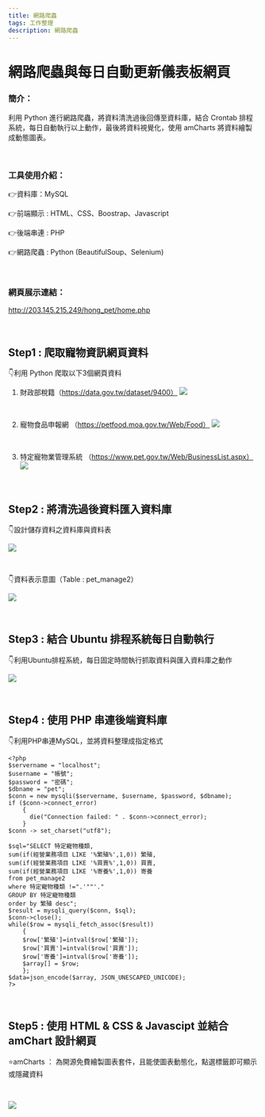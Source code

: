 ```yaml
---
title: 網路爬蟲 
tags: 工作整理
description: 網路爬蟲
---
```


# 網路爬蟲與每日自動更新儀表板網頁



### 簡介：
利用 Python 進行網路爬蟲，將資料清洗過後回傳至資料庫，結合 Crontab 排程系統，每日自動執行以上動作，最後將資料視覺化，使用 amCharts 將資料繪製成動態圖表。

<br>

### 工具使用介紹：

:point_right:資料庫：MySQL

:point_right:前端顯示 : HTML、CSS、Boostrap、Javascript

:point_right:後端串連 : PHP

:point_right:網路爬蟲 : Python (BeautifulSoup、Selenium)

<br>

### 網頁展示連結：

http://203.145.215.249/hong_pet/home.php


<br>

## Step1 : 爬取寵物資訊網頁資料

:point_down:利用 Python 爬取以下3個網頁資料

1. 財政部稅籍（https://data.gov.tw/dataset/9400）
![](https://i.imgur.com/YYs6nNK.png)

<br>

2. 寵物食品申報網 （https://petfood.moa.gov.tw/Web/Food）
![](https://hackmd.io/_uploads/BJWo_uJYR.png)
<br>

3. 特定寵物業管理系統 （https://www.pet.gov.tw/Web/BusinessList.aspx）
![](https://hackmd.io/_uploads/H1uXud1KA.png)






<br>

## Step2 : 將清洗過後資料匯入資料庫

:point_down:設計儲存資料之資料庫與資料表

![](https://i.imgur.com/A56dzt6.png)

<br>

:point_down:資料表示意圖（Table : pet_manage2）

![](https://i.imgur.com/mlbDNpC.png)



<br>

## Step3 : 結合 Ubuntu 排程系統每日自動執行

:point_down:利用Ubuntu排程系統，每日固定時間執行抓取資料與匯入資料庫之動作

![](https://i.imgur.com/IAl3W0c.png)



<br>

## Step4 : 使用 PHP 串連後端資料庫

:point_down:利用PHP串連MySQL，並將資料整理成指定格式

```php!
<?php
$servername = "localhost";
$username = "帳號";
$password = "密碼";
$dbname = "pet";
$conn = new mysqli($servername, $username, $password, $dbname);
if ($conn->connect_error) 
    {
      die("Connection failed: " . $conn->connect_error);
    }
$conn -> set_charset("utf8");

$sql="SELECT 特定寵物種類,
sum(if(經營業務項目 LIKE '%繁殖%',1,0)) 繁殖,
sum(if(經營業務項目 LIKE '%買賣%',1,0)) 買賣,
sum(if(經營業務項目 LIKE '%寄養%',1,0)) 寄養
from pet_manage2
where 特定寵物種類 !=".'""'." 
GROUP BY 特定寵物種類
order by 繁殖 desc";
$result = mysqli_query($conn, $sql);
$conn->close();
while($row = mysqli_fetch_assoc($result)) 
    {  
    $row['繁殖']=intval($row['繁殖']);
    $row['買賣']=intval($row['買賣']);
    $row['寄養']=intval($row['寄養']);
    $array[] = $row;
    };
$data=json_encode($array, JSON_UNESCAPED_UNICODE);
?>
```

<br>

## Step5 : 使用 HTML & CSS & Javascipt 並結合 amChart 設計網頁

:star:amCharts ： 為開源免費繪製圖表套件，且能使圖表動態化，點選標籤即可顯示或隱藏資料

<br>

![](https://i.imgur.com/U55Y0yX.png)
